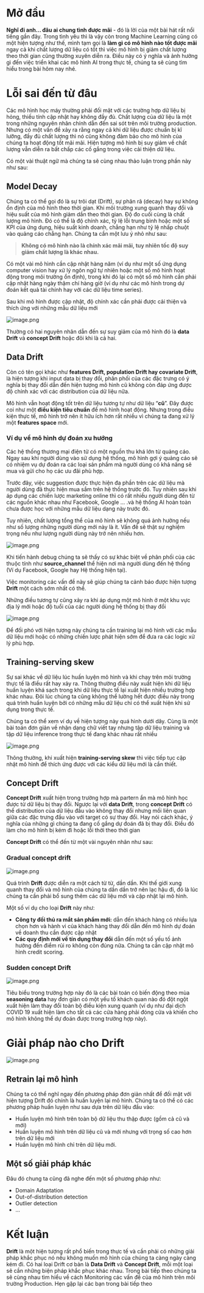 # Mở đầu 

**Nghĩ đi anh... đâu ai chung tình được mãi** - đó là lời của một bài hát rất nổi tiếng gần đây. Trong tình yêu thì là vậy còn trong Machine Learning cũng có một hiện tượng như thế, mình tạm gọi là **làm gì có mô hình nào tốt được mãi** ngay cả khi chất lượng dữ liệu có tốt thì việc mô hình bị giảm chất lượng theo thời gian cũng thường xuyên diễn ra. Điều này có ý nghĩa và ảnh hưởng gì đến việc triển khai các mô hình AI trong thực tế, chúng ta sẽ cùng tìm hiểu trong bài hôm nay nhé. 

# Lỗi sai đến từ đâu
Các mô hình học máy thường phải đối mặt với các trường hợp dữ liệu bị hỏng, thiếu tính cập nhật hay không đầy đủ. Chất lượng của dữ liệu là một trong những nguyên nhân chính dẫn đến sai sót trên môi trường production. Nhưng có một vấn đề xảy ra rằng ngay cả khi dữ liệu được chuẩn bị kĩ lưỡng, đầy đủ chất lượng thì nó cũng không đảm bảo cho mô hình của chúng ta hoạt động tốt mãi mãi. Hiện tượng mô hình bị suy giảm về chất lượng vẫn diễn ra bất chấp các cố gắng trong việc cải thiện dữ liệu. 

Có một vài thuật ngữ mà chúng ta sẽ cùng nhau thảo luận trong phần này như sau:

## Model Decay 

Chúng ta có thể gọi đó là sự trôi dạt (Drift), sự phân rã (decay) hay sự không ổn định của mô hình theo thời gian. Khi môi trường xung quanh thay đổi và hiệu suất của mô hình giảm dần theo thời gian. Độ đo cuối cùng là chất lượng mô hình. Đó có thể là độ chính xác, tỷ lệ lỗi trung bình hoặc một số KPI của ứng dụng, hiệu suất kinh doanh, chẳng hạn như tỷ lệ nhấp chuột vào quảng cáo chẳng hạn.  Chúng ta cần một lưu ý nhỏ như sau:

> **Không có mô hình nào là chính xác mãi mãi, tuy nhiên tốc độ suy giảm chất lượng là khác nhau.**

Có một vài mô hình cần cập nhật hàng năm (ví dụ như một số ứng dụng computer vision hay xử lý ngôn ngữ tự nhiên hoặc một số mô hình hoạt động trong môi trường ổn định), trong khi đó lại có một số mô hình cần phải cập nhật hàng ngày thậm chí hàng giờ (ví dụ như các mô hình trong dự đoán kết quả tài chính hay với các dữ liệu time series).

Sau khi mô hình được cập nhật, độ chính xác cần phải được cải thiện và thích ứng với những mẫu dữ liệu mới 

![image.png](https://images.viblo.asia/4942f999-440f-4754-9384-babb59b79550.png)

Thường có hai nguyên nhân dẫn đến sự suy giảm của mô hình đó là **data Drift** và **concept Drift** hoặc đôi khi là cả hai. 

## Data Drift 

Còn có tên gọi khác như **features Drift, population Drift hay covariate Drift**, là hiện tượng khi input data bị thay đổi, phân phối của các đặc trưng có ý nghĩa bị thay đổi dẫn đến hiện tượng mô hình cũ không còn đáp ứng được độ chính xác với các distribution của dữ liệu nữa. 

Mô hình vẫn hoạt động tốt trên dữ liệu tương tự như dữ liệu “**cũ**”. Đây được coi như một **điều kiện tiêu chuẩn** để mô hình hoạt động. Nhưng trong điều kiện thực tế, mô hình trở nên ít hữu ích hơn rất nhiều vì chúng ta đang xử lý một **features space** mới. 

### Ví dụ về mô hình dự đoán xu hướng 

Các hệ thống thương mại điện tử có một nguồn thu khá lớn từ quảng cáo. Ngay sau khi người dùng vào sử dụng hệ thống, mô hình gợi ý quảng cáo sẽ có nhiệm vụ dự đoán ra các loại sản phẩm mà người dùng có khả năng sẽ mua và gửi cho họ các ưu đãi phù hợp. 

Trước đây, việc suggestion được thực hiện đa phần trên các dữ liệu mà người dùng đã thực hiện mua sắm trên hệ thống trước đó. Tuy nhiên sau khi áp dụng các chiến lược marketing online thì có rất nhiều người dùng đến từ các nguồn khác nhau như Facebook, Google ... .và hệ thống AI hoàn toàn chưa được học với những mẫu dữ liệu dạng này trước đó. 

Tuy nhiên, chất lượng tổng thể của mô hình sẽ không quá ảnh hưởng nếu như số lượng những người dùng mới này là ít. Vấn đề sẽ thật sự nghiệm trọng nếu như lượng người dùng này trở nên nhiều hơn. 

![image.png](https://images.viblo.asia/a8cb01d6-46d2-4db3-8c5e-72809594004d.png)


Khi tiến hành debug chúng ta sẽ thấy có sự khác biệt về phân phối của các thuộc tính như **source_channel** thể hiện nơi mà người dùng đến hệ thống (Ví dụ Facebook, Google hay Hệ thống hiện tại).

Việc monitoring các vấn đề này sẽ giúp chúng ta cảnh báo được hiện tượng **Drift** một cách sớm nhất có thể. 

Những điều tương tự cũng xảy ra khi áp dụng một mô hình ở một khu vực địa lý mới hoặc độ tuổi của các người dùng hệ thống bị thay đổi 

![image.png](https://images.viblo.asia/e5645de2-886d-462c-8214-3fee07695d44.png)

Để đối phó với hiện tượng này chúng ta cần training lại mô hình với các mẫu dữ liệu mới hoặc có những chiến lược phát hiện sớm để đưa ra các logic xử lý phù hợp. 

## Training-serving skew 

Sự sai khác về dữ liệu lúc huấn luyện mô hình và khi chạy trên môi trường thực tế là điều rất hay xảy ra. Thông thường điều này xuất hiện khi dữ liệu huấn luyện khá sạch trong khi dữ liệu thực tế lại xuất hiện nhiều trường hợp khác nhau. Đôi lúc chúng ta cũng không thể lường hết được điều này trong quá trình huấn luyện bởi có những mẫu dữ liệu chỉ có thể xuất hiện khi sử dụng trong thực tế. 

Chúng ta có thể xem ví dụ về hiện tượng này quá hình dưới dây. Cùng là một bài toán đơn giản về nhận dạng chữ viết tay nhưng tập dữ liệu training và tập dữ liệu inference trong thực tế đang khác nhau rất nhiều 

![image.png](https://images.viblo.asia/3f9f4e84-76d0-44fa-891c-7a43ae4ed886.png)

Thông thường, khi xuất hiện **training-serving skew** thì việc tiếp tục cập nhật mô hình để thích ứng được với các kiểu dữ liệu mới là cần thiết. 

## Concept Drift 

**Concept Drift** xuất hiện trong trường hợp mà partern ẩn mà mô hình học được từ dữ liệu bị thay đổi. Ngược lại với **data Drift**, trong **concept Drift** có thể distribution của dữ liệu đầu vào không thay đổi nhưng mối liên quan giữa các đặc trưng đầu vào với target có sự thay đổi. Hay nói cách khác, ý nghĩa của những gì chúng ta đang cố gắng dự đoán đã bị thay đổi. Điều đó làm cho mô hình bị kém đi hoặc lỗi thời theo thời gian 

**Concept Drift** có thể đến từ một vài nguyên nhân như sau:

### Gradual concept drift

![image.png](https://images.viblo.asia/91461dc0-a6bf-4fc2-af84-6ba2c721f933.png)

Quá trình **Drift** được diễn ra một cách từ từ, dần dần. Khi thế giới xung quanh thay đổi và mô hình của chúng ta dần dần trở nên lạc hậu đi, đó là lúc chúng ta cần phải bổ sung thêm các dữ liệu mới và cập nhật lại mô hình. 

Một số ví dụ cho loại **Drift** này như:

* **Công ty đối thủ ra mắt sản phẩm mới:** dẫn đến khách hàng có nhiều lựa chọn hơn và hành vi của khách hàng thay đổi dẫn đến mô hình dự đoán về doanh thu cần được cập nhật 
* **Các quy định mới về tín dụng thay đổi** dẫn đến một số yếu tố ảnh hưởng đến điểm rủi ro không còn đúng nữa. Chúng ta cần cập nhật mô hình credit scoring. 

### Sudden concept Drift 
 
 ![image.png](https://images.viblo.asia/e973f5da-92df-481b-8faa-34e733d55aae.png)
 
 Tiêu biểu trong trường hợp này đó là các bài toán có biến động theo mùa **seasoning data** hay đơn giản có một yếu tố khách quan nào đó đột ngột xuất hiện làm thay đổi toàn bộ điều kiện xung quanh (ví dụ như đại dịch COVID 19 xuất hiện làm cho tất cả các cửa hàng phải đóng cửa và khiến cho mô hình không thể dự đoán được trong trường hợp này).
 
 # Giải pháp nào cho Drift 
 
 ![image.png](https://images.viblo.asia/d12b7b1e-7b52-4763-b53a-29dcaff6b6b0.png)
 
 ## Retrain lại mô hình 
 
 Chúng ta có thể nghĩ ngay đến phương pháp đơn giản nhất để đối mặt với hiện tượng Drift đó chính là huấn luyện lại mô hình. Chúng ta có thể có các phương pháp huấn luyện như sau dựa trên dữ liệu đầu vào:
 
 * Huấn luyện mô hình trên toàn bộ dữ liệu thu thập được (gồm cả cũ và mới) 
 * Huấn luyện mô hình trên dữ liệu cũ và mới nhưng với trọng số cao hơn trên dữ liệu mới 
 * Huấn luyện mô hình chỉ trên dữ liệu mới. 
 ## Một số giải pháp khác 
 
 Đâu đó chung ta cũng đã nghe đến một số phương pháp như:
 
 * Domain Adaptation 
 * Out-of-distribution detection 
 * Outlier detection 
 * ...

# Kết luận 

**Drift** là một hiện tượng rất phổ biến trong thực tế và cần phải có những giải pháp khắc phục nó nếu không muốn mô hình của chúng ta càng ngày càng kém đi. Có hai loại Drift cơ bản là **Data Drift** và **Concept Drift**, mỗi một loại sẽ cần những biện pháp khắc phục khác nhau. Trong bài tiếp theo chúng ta sẽ cùng nhau tìm hiểu về cách Monitoring các vấn đề của mô hình trên môi trường Production. Hẹn gặp lại các bạn trong bài tiếp theo